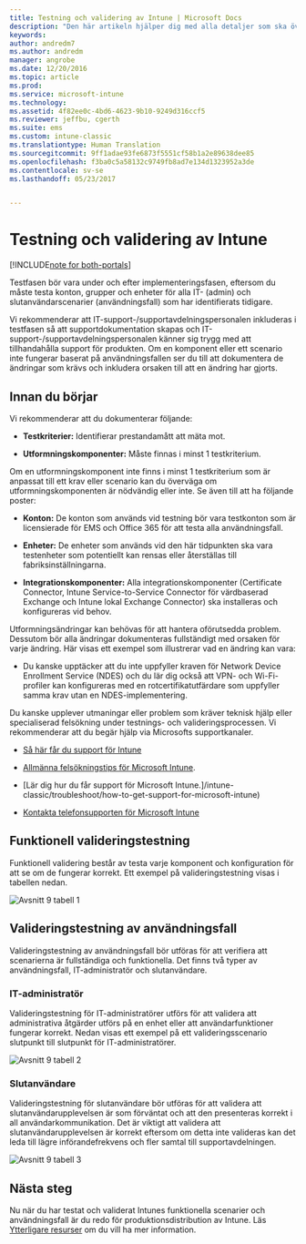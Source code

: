 ```yaml
---
title: Testning och validering av Intune | Microsoft Docs
description: "Den här artikeln hjälper dig med alla detaljer som ska övervägas vid testning och validering av Intune-molnlösningen i miljön."
keywords: 
author: andredm7
ms.author: andredm
manager: angrobe
ms.date: 12/20/2016
ms.topic: article
ms.prod: 
ms.service: microsoft-intune
ms.technology: 
ms.assetid: 4f82ee0c-4bd6-4623-9b10-9249d316ccf5
ms.reviewer: jeffbu, cgerth
ms.suite: ems
ms.custom: intune-classic
ms.translationtype: Human Translation
ms.sourcegitcommit: 9ff1adae93fe6873f5551cf58b1a2e89638dee85
ms.openlocfilehash: f3ba0c5a58132c9749fb8ad7e134d1323952a3de
ms.contentlocale: sv-se
ms.lasthandoff: 05/23/2017


---
```


# <a name="intune-testing-and-validation"></a>Testning och validering av Intune

[!INCLUDE[note for both-portals](../includes/note-for-both-portals.md)]

Testfasen bör vara under och efter implementeringsfasen, eftersom du måste testa konton, grupper och enheter för alla IT- (admin) och slutanvändarscenarier (användningsfall) som har identifierats tidigare.

Vi rekommenderar att IT-support-/supportavdelningspersonalen inkluderas i testfasen så att supportdokumentation skapas och IT-support-/supportavdelningspersonalen känner sig trygg med att tillhandahålla support för produkten. Om en komponent eller ett scenario inte fungerar baserat på användningsfallen ser du till att dokumentera de ändringar som krävs och inkludera orsaken till att en ändring har gjorts.

## <a name="before-you-begin"></a>Innan du börjar

Vi rekommenderar att du dokumenterar följande:

-   **Testkriterier:** Identifierar prestandamått att mäta mot.

-   **Utformningskomponenter:** Måste finnas i minst 1 testkriterium.

Om en utformningskomponent inte finns i minst 1 testkriterium som är anpassat till ett krav eller scenario kan du överväga om utformningskomponenten är nödvändig eller inte. Se även till att ha följande poster:

-   **Konton:** De konton som används vid testning bör vara testkonton som är licensierade för EMS och Office 365 för att testa alla användningsfall.

-   **Enheter:** De enheter som används vid den här tidpunkten ska vara testenheter som potentiellt kan rensas eller återställas till fabriksinställningarna.

-   **Integrationskomponenter:** Alla integrationskomponenter (Certificate Connector, Intune Service-to-Service Connector för värdbaserad Exchange och Intune lokal Exchange Connector) ska installeras och konfigureras vid behov.

Utformningsändringar kan behövas för att hantera oförutsedda problem. Dessutom bör alla ändringar dokumenteras fullständigt med orsaken för varje ändring. Här visas ett exempel som illustrerar vad en ändring kan vara:

-   Du kanske upptäcker att du inte uppfyller kraven för Network Device Enrollment Service (NDES) och du lär dig också att VPN- och Wi-Fi-profiler kan konfigureras med en rotcertifikatutfärdare som uppfyller samma krav utan en NDES-implementering.

Du kanske upplever utmaningar eller problem som kräver teknisk hjälp eller specialiserad felsökning under testnings- och valideringsprocessen. Vi rekommenderar att du begär hjälp via Microsofts supportkanaler.

-   [Så här får du support för Intune](/intune-classic/troubleshoot/how-to-get-support-for-microsoft-intune)

-   [Allmänna felsökningstips för Microsoft Intune](/intune-classic/troubleshoot/general-troubleshooting-tips-for-microsoft-intune).

-   [Lär dig hur du får support för Microsoft Intune.]/intune-classic/troubleshoot/how-to-get-support-for-microsoft-intune)

-   [Kontakta telefonsupporten för Microsoft Intune](/intune-classic/troubleshoot/contact-assisted-phone-support-for-microsoft-intune)

## <a name="functional-validation-testing"></a>Funktionell valideringstestning

Funktionell validering består av testa varje komponent och konfiguration för att se om de fungerar korrekt. Ett exempel på valideringstestning visas i tabellen nedan.

![Avsnitt 9 tabell 1](../media/section-9-image-1-table.PNG)

## <a name="use-case-validation-testing"></a>Valideringstestning av användningsfall

Valideringstestning av användningsfall bör utföras för att verifiera att scenarierna är fullständiga och funktionella. Det finns två typer av användningsfall, IT-administratör och slutanvändare.

### <a name="it-admin"></a>IT-administratör

Valideringstestning för IT-administratörer utförs för att validera att administrativa åtgärder utförs på en enhet eller att användarfunktioner fungerar korrekt. Nedan visas ett exempel på ett valideringsscenario slutpunkt till slutpunkt för IT-administratörer.

![Avsnitt 9 tabell 2](../media/section-9-image-2-table.PNG)

### <a name="end-user"></a>Slutanvändare

Valideringstestning för slutanvändare bör utföras för att validera att slutanvändarupplevelsen är som förväntat och att den presenteras korrekt i all användarkommunikation. Det är viktigt att validera att slutanvändarupplevelsen är korrekt eftersom om detta inte valideras kan det leda till lägre införandefrekvens och fler samtal till supportavdelningen.

![Avsnitt 9 tabell 3](../media/section-9-image-3-table.PNG)

## <a name="next-steps"></a>Nästa steg

Nu när du har testat och validerat Intunes funktionella scenarier och användningsfall är du redo för produktionsdistribution av Intune. Läs [Ytterligare resurser](additional-resources.md) om du vill ha mer information.

